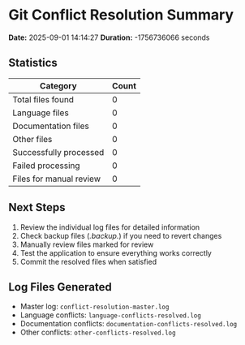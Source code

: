 # Git Conflict Resolution Summary

**Date:** 2025-09-01 14:14:27
**Duration:** -1756736066 seconds

## Statistics

| Category | Count |
|----------|-------|
| Total files found | 0 |
| Language files | 0 |
| Documentation files | 0 |
| Other files | 0 |
| Successfully processed | 0 |
| Failed processing | 0 |
| Files for manual review | 0 |

## Next Steps

1. Review the individual log files for detailed information
2. Check backup files (*.backup.*) if you need to revert changes
3. Manually review files marked for review
4. Test the application to ensure everything works correctly
5. Commit the resolved files when satisfied

## Log Files Generated

- Master log: `conflict-resolution-master.log`
- Language conflicts: `language-conflicts-resolved.log`
- Documentation conflicts: `documentation-conflicts-resolved.log`
- Other conflicts: `other-conflicts-resolved.log`

